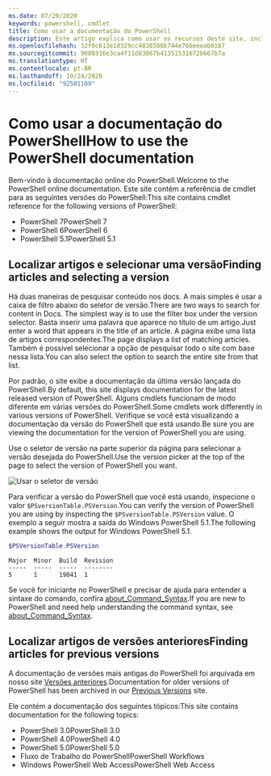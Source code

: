 ```yaml
---
ms.date: 07/29/2020
keywords: powershell, cmdlet
title: Como usar a documentação do PowerShell
description: Este artigo explica como usar os recursos deste site, incluindo filtragem de pesquisa e seleção de versão.
ms.openlocfilehash: 32f0c613e10329cc4830386b744e766eeeab0187
ms.sourcegitcommit: 9080316e3ca4f11d83067b41351531672b667b7a
ms.translationtype: HT
ms.contentlocale: pt-BR
ms.lasthandoff: 10/24/2020
ms.locfileid: "92501109"
---
```

# <a name="how-to-use-the-powershell-documentation"></a><span data-ttu-id="16f02-104">Como usar a documentação do PowerShell</span><span class="sxs-lookup"><span data-stu-id="16f02-104">How to use the PowerShell documentation</span></span>

<span data-ttu-id="16f02-105">Bem-vindo à documentação online do PowerShell.</span><span class="sxs-lookup"><span data-stu-id="16f02-105">Welcome to the PowerShell online documentation.</span></span> <span data-ttu-id="16f02-106">Este site contém a referência de cmdlet para as seguintes versões do PowerShell:</span><span class="sxs-lookup"><span data-stu-id="16f02-106">This site contains cmdlet reference for the following versions of PowerShell:</span></span>

- <span data-ttu-id="16f02-107">PowerShell 7</span><span class="sxs-lookup"><span data-stu-id="16f02-107">PowerShell 7</span></span>
- <span data-ttu-id="16f02-108">PowerShell 6</span><span class="sxs-lookup"><span data-stu-id="16f02-108">PowerShell 6</span></span>
- <span data-ttu-id="16f02-109">PowerShell 5.1</span><span class="sxs-lookup"><span data-stu-id="16f02-109">PowerShell 5.1</span></span>

## <a name="finding-articles-and-selecting-a-version"></a><span data-ttu-id="16f02-110">Localizar artigos e selecionar uma versão</span><span class="sxs-lookup"><span data-stu-id="16f02-110">Finding articles and selecting a version</span></span>

<span data-ttu-id="16f02-111">Há duas maneiras de pesquisar conteúdo nos docs. A mais simples é usar a caixa de filtro abaixo do seletor de versão.</span><span class="sxs-lookup"><span data-stu-id="16f02-111">There are two ways to search for content in Docs. The simplest way is to use the filter box under the version selector.</span></span> <span data-ttu-id="16f02-112">Basta inserir uma palavra que aparece no título de um artigo.</span><span class="sxs-lookup"><span data-stu-id="16f02-112">Just enter a word that appears in the title of an article.</span></span> <span data-ttu-id="16f02-113">A página exibe uma lista de artigos correspondentes.</span><span class="sxs-lookup"><span data-stu-id="16f02-113">The page displays a list of matching articles.</span></span> <span data-ttu-id="16f02-114">Também é possível selecionar a opção de pesquisar todo o site com base nessa lista.</span><span class="sxs-lookup"><span data-stu-id="16f02-114">You can also select the option to search the entire site from that list.</span></span>

<span data-ttu-id="16f02-115">Por padrão, o site exibe a documentação da última versão lançada do PowerShell.</span><span class="sxs-lookup"><span data-stu-id="16f02-115">By default, this site displays documentation for the latest released version of PowerShell.</span></span> <span data-ttu-id="16f02-116">Alguns cmdlets funcionam de modo diferente em várias versões do PowerShell.</span><span class="sxs-lookup"><span data-stu-id="16f02-116">Some cmdlets work differently in various versions of PowerShell.</span></span> <span data-ttu-id="16f02-117">Verifique se você está visualizando a documentação da versão do PowerShell que está usando.</span><span class="sxs-lookup"><span data-stu-id="16f02-117">Be sure you are viewing the documentation for the version of PowerShell you are using.</span></span>

<span data-ttu-id="16f02-118">Use o seletor de versão na parte superior da página para selecionar a versão desejada do PowerShell.</span><span class="sxs-lookup"><span data-stu-id="16f02-118">Use the version picker at the top of the page to select the version of PowerShell you want.</span></span>

![Usar o seletor de versão](media/how-to-use-docs/version-search.gif)

<span data-ttu-id="16f02-120">Para verificar a versão do PowerShell que você está usando, inspecione o valor `$PSversionTable.PSVersion`.</span><span class="sxs-lookup"><span data-stu-id="16f02-120">You can verify the version of PowerShell you are using by inspecting the `$PSversionTable.PSVersion` value.</span></span> <span data-ttu-id="16f02-121">O exemplo a seguir mostra a saída do Windows PowerShell 5.1.</span><span class="sxs-lookup"><span data-stu-id="16f02-121">The following example shows the output for Windows PowerShell 5.1.</span></span>

```powershell
$PSVersionTable.PSVersion
```

```Output
Major  Minor  Build  Revision
-----  -----  -----  --------
5      1      19041  1
```

<span data-ttu-id="16f02-122">Se você for iniciante no PowerShell e precisar de ajuda para entender a sintaxe do comando, confira [about_Command_Syntax](/powershell/module/microsoft.powershell.core/about/about_command_syntax).</span><span class="sxs-lookup"><span data-stu-id="16f02-122">If you are new to PowerShell and need help understanding the command syntax, see [about_Command_Syntax](/powershell/module/microsoft.powershell.core/about/about_command_syntax).</span></span>

## <a name="finding-articles-for-previous-versions"></a><span data-ttu-id="16f02-123">Localizar artigos de versões anteriores</span><span class="sxs-lookup"><span data-stu-id="16f02-123">Finding articles for previous versions</span></span>

<span data-ttu-id="16f02-124">A documentação de versões mais antigas do PowerShell foi arquivada em nosso site [Versões anteriores](https://aka.ms/PSLegacyDocs).</span><span class="sxs-lookup"><span data-stu-id="16f02-124">Documentation for older versions of PowerShell has been archived in our [Previous Versions](https://aka.ms/PSLegacyDocs) site.</span></span>

<span data-ttu-id="16f02-125">Ele contém a documentação dos seguintes tópicos:</span><span class="sxs-lookup"><span data-stu-id="16f02-125">This site contains documentation for the following topics:</span></span>

- <span data-ttu-id="16f02-126">PowerShell 3.0</span><span class="sxs-lookup"><span data-stu-id="16f02-126">PowerShell 3.0</span></span>
- <span data-ttu-id="16f02-127">PowerShell 4.0</span><span class="sxs-lookup"><span data-stu-id="16f02-127">PowerShell 4.0</span></span>
- <span data-ttu-id="16f02-128">PowerShell 5.0</span><span class="sxs-lookup"><span data-stu-id="16f02-128">PowerShell 5.0</span></span>
- <span data-ttu-id="16f02-129">Fluxo de Trabalho do PowerShell</span><span class="sxs-lookup"><span data-stu-id="16f02-129">PowerShell Workflows</span></span>
- <span data-ttu-id="16f02-130">Windows PowerShell Web Access</span><span class="sxs-lookup"><span data-stu-id="16f02-130">PowerShell Web Access</span></span>
